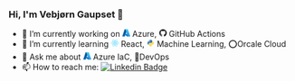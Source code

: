 ### Hi, I'm Vebjørn Gaupset 👋

- 🔭 I’m currently working on <img src="https://github.com/devicons/devicon/blob/master/icons/azure/azure-original.svg" width="14" height="14"> Azure, <img src="https://github.com/devicons/devicon/blob/master/icons/github/github-original.svg" width="14" height="14"> GitHub Actions
- 🌱 I’m currently learning <img src="https://github.com/devicons/devicon/blob/master/icons/react/react-original.svg" width="14" height="14"> React, <img src="https://github.com/devicons/devicon/blob/master/icons/python/python-original.svg" width="14" height="14"> Machine Learning, ⭕Orcale Cloud
- 💬 Ask me about  <img src="https://github.com/devicons/devicon/blob/master/icons/azure/azure-original.svg" width="14" height="14"> Azure IaC, 🚀DevOps
- 📫 How to reach me: [![Linkedin Badge](https://img.shields.io/badge/-vgaupset-blue?style=flat&logo=Linkedin&logoColor=white)](https://www.linkedin.com/in/vgaupset/) 

